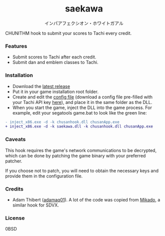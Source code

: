 <h1 align="center">saekawa</h1>

<p align="center">インパアフェクシオン・ホワイトガアル</p>

CHUNITHM hook to submit your scores to Tachi every credit.

### Features
- Submit scores to Tachi after each credit.
- Submit dan and emblem classes to Tachi.

### Installation
- Download the [latest release](https://github.com/beerpiss/saekawa/releases/latest)
- Put it in your game installation root folder.
- Create and edit the [config file](https://github.com/beerpiss/saekawa/blob/trunk/res/saekawa.toml)
(download a config file pre-filled with your Tachi API key [here](https://kamaitachi.xyz/client-file-flow/CXSaekawa)),
and place it in the same folder as the DLL.
- When you start the game, inject the DLL into the game process. For example,
edit your segatools game.bat to look like the green line:
```diff
- inject_x86.exe -d -k chusanhook.dll chusanApp.exe
+ inject_x86.exe -d -k saekawa.dll -k chusanhook.dll chusanApp.exe
```

### Caveats
This hook requires the game's network communications to be decrypted, which can be done
by patching the game binary with your preferred patcher.

If you choose not to patch, you will need to obtain the necessary keys and provide them
in the configuration file.

### Credits
- Adam Thibert ([adamaq01](https://github.com/adamaq01)). A lot of the code was copied from
[Mikado](https://github.com/adamaq01/Mikado), a similar hook for SDVX.

### License
0BSD
